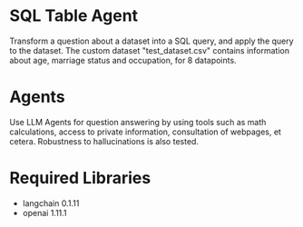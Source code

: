 # SQL Table Agent

Transform a question about a dataset into a SQL query, and apply the query to the dataset.
The custom dataset "test_dataset.csv" contains information about age, marriage status and occupation, for 8 datapoints.

# Agents

Use LLM Agents for question answering by using tools such as math calculations, access to private information, consultation of webpages, et cetera.
Robustness to hallucinations is also tested.

# Required Libraries 

* langchain 0.1.11
* openai 1.11.1